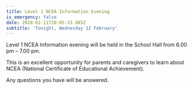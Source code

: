 ```yaml
---
title: Level 1 NCEA Information Evening
is_emergency: false
date: 2020-02-11T20:05:33.985Z
subtitle: 'Tonight, Wednesday 12 February'
---
```

Level 1 NCEA Information evening will be held in the School Hall from 6.00 pm – 7.00 pm.

This is an excellent opportunity for parents and caregivers to learn about NCEA (National Certificate of Educational Achievement).

Any questions you have will be answered.
